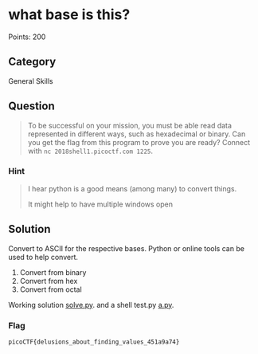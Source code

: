 # what base is this?
Points: 200

## Category
General Skills

## Question
>To be successful on your mission, you must be able read data represented in different ways, such as hexadecimal or binary. Can you get the flag from this program to prove you are ready? Connect with `nc 2018shell1.picoctf.com 1225`. 

### Hint
>I hear python is a good means (among many) to convert things.
>
>It might help to have multiple windows open

## Solution
Convert to ASCII for the respective bases. Python or online tools can be used to help convert.

1. Convert from binary
2. Convert from hex
3. Convert from octal

Working solution [solve.py](solution/solve.py).  and a shell test.py [a.py](solution/a.py).

### Flag
`picoCTF{delusions_about_finding_values_451a9a74}`
